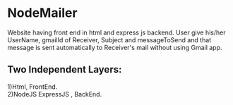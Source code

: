 # NodeMailer
Website having front end in html and express js backend. User give his/her UserName, gmailId of Receiver, Subject and messageToSend and that message is sent automatically 
 to Receiver's mail without using Gmail app.  
## Two Independent Layers:  
 1)Html, FrontEnd.  
 2)NodeJS ExpressJS , BackEnd.
